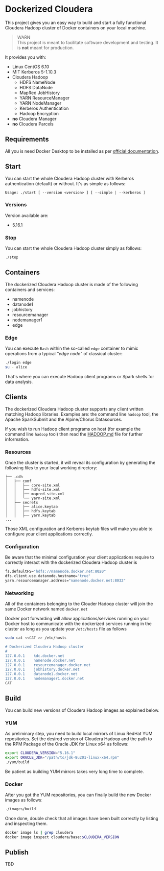 # Dockerized Cloudera
This project gives you an easy way to build and start a fully functional Cloudera Hadoop cluster of Docker containers on your local machine.

> WARN  
> This project is meant to facilitate software development and testing. It is **not** meant for production.


It provides you with:

- Linux CentOS 6.10
- MIT Kerberos 5-1.10.3
- Cloudera Hadoop
    * HDFS NameNode
    * HDFS DataNode
    * MapRed JobHistory
    * YARN ResourceManager
    * YARN NodeManager
    * Kerberos Authentication
    * Hadoop Encryption
- **no** Cloudera Manager
- **no** Cloudera Parcels

## Requirements
All you is need Docker Desktop to be installed as per [official documentation](https://www.docker.com/products/docker-desktop).

## Start
You can start the whole Cloudera Hadoop cluster with Kerberos authentication (default) or without. It's as simple as follows:

```
Usage: ./start [ --version <version> ] [ --simple | --kerberos ]
```

### Versions

Version available are:

- 5.16.1


### Stop
You can start the whole Cloudera Hadoop cluster simply as follows:

```bash
./stop
```

## Containers
The dockerized Cloudera Hadoop cluster is made of the following containers and services:

- namenode
- datanode1
- jobhistory
- resourcemanager
- nodemanager1
- edge


### Edge
You can execute ``Bash`` within the so-called ``edge`` container to mimic operations from a typical _"edge node"_ of classical cluster:

```bash
./login edge
su - alice
```

That's where you can execute Hadoop client programs or Spark shells for data analysis.


## Clients
The dockerized Cloudera Hadoop cluster supports any client written matching Hadoop libraries. Examples are: the command line `hadoop` tool, the Apache SparkSubmit and the Alpine/Chorus Datasources.

If you wish to run Hadoop client programs on host (for example the command line `hadoop` tool) then read the [HADOOP.md](HADOOP.md) file for further information.

### Resources
Once the cluster is started, it will reveal its configuration by generating the following files to your local working directory:

```
├── .cdh
│   ├── conf
│   │   ├── core-site.xml
│   │   ├── hdfs-site.xml
│   │   ├── mapred-site.xml
│   │   └── yarn-site.xml
│   ├── secrets
│   │   ├── alice.keytab
│   │   ├── hdfs.keytab
│   │   ├── yarn.keytab
...
```
Those XML configuration and Kerberos keytab files will make you able to configure your client applications correctly.

### Configuration
Be aware that the minimal configuration your client applications require to correctly interact with the dockerized Cloudera Hadoop cluster is

```bash
fs.defaultFS="hdfs://namenode.docker.net:8020"
dfs.client.use.datanode.hostname="true"
yarn.resourcemanager.address="namenode.docker.net:8032"
```


### Networking
All of the containers belonging to the Clouder Hadoop cluster will join the same Docker network named `docker.net`

Docker port forwarding will allow applications/services running on your Docker host to communicate with the dockerized services running in the cluster as long as you update your `/etc/hosts` file as follows

```bash
sudo cat <<CAT >> /etc/hosts

# Dockerized Cloudera Hadoop cluster
#
127.0.0.1    kdc.docker.net
127.0.0.1    namenode.docker.net
127.0.0.1    resourcemanager.docker.net
127.0.0.1    jobhistory.docker.net
127.0.0.1    datanode1.docker.net
127.0.0.1    nodemanager1.docker.net
CAT
```



## Build
You can build new versions of Cloudera Hadoop images as explained below.

### YUM
As preliminary step, you need to build local mirrors of Linux RedHat YUM repositories. Set the desired version of Cloudera Hadoop and the path to the RPM Package of the Oracle JDK for Linux x64 as follows:

```bash
export CLOUDERA_VERSION="5.16.1"
export ORACLE_JDK="/path/to/jdk-8u201-linux-x64.rpm"
./yum/build
```

Be patient as building YUM mirrors takes very long time to complete.

### Docker
After you got the YUM repositories, you can finally build the new Docker images as follows:

```bash
./images/build
```

Once done, double check that all images have been built correctly by listing and inspecting them.

```bash
docker image ls | grep cloudera
docker image inspect cloudera/base:$CLOUDERA_VERSION
```




## Publish
TBD
